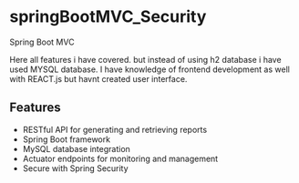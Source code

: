 # springBootMVC_Security
Spring Boot MVC

Here  all features i have covered.
but instead of using h2 database i have used MYSQL database.
I have knowledge of frontend development as well with REACT.js but havnt created user interface.
## Features

- RESTful API for generating and retrieving reports
- Spring Boot framework
- MySQL database integration
- Actuator endpoints for monitoring and management
- Secure with Spring Security
